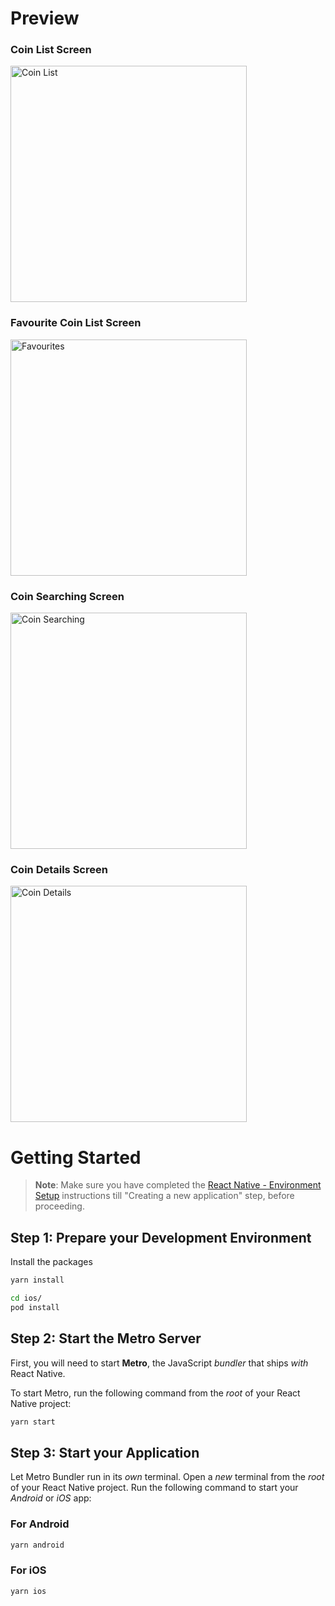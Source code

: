 # Preview

### Coin List Screen
<img width="378" alt="Coin List" src="https://github.com/IvanGrekov/cryptoappV2/assets/77124061/2f68cb50-cdc4-4af5-805e-56f15cdb5263">

### Favourite Coin List Screen
<img width="378" alt="Favourites" src="https://github.com/IvanGrekov/cryptoappV2/assets/77124061/8c663be4-a6e3-4c9f-876d-dc863ef58515">

### Coin Searching Screen
<img width="378" alt="Coin Searching" src="https://github.com/IvanGrekov/cryptoappV2/assets/77124061/1089fb6b-1e53-40f4-bc41-92e93abbcd22">

### Coin Details Screen
<img width="378" alt="Coin Details" src="https://github.com/IvanGrekov/cryptoappV2/assets/77124061/09762506-eea8-460b-a6e5-388a8a898038">

# Getting Started

>**Note**: Make sure you have completed the [React Native - Environment Setup](https://reactnative.dev/docs/environment-setup) instructions till "Creating a new application" step, before proceeding.

## Step 1: Prepare your Development Environment

Install the packages

```bash
yarn install

cd ios/
pod install
```

## Step 2: Start the Metro Server

First, you will need to start **Metro**, the JavaScript _bundler_ that ships _with_ React Native.

To start Metro, run the following command from the _root_ of your React Native project:

```bash
yarn start
```

## Step 3: Start your Application

Let Metro Bundler run in its _own_ terminal. Open a _new_ terminal from the _root_ of your React Native project. Run the following command to start your _Android_ or _iOS_ app:

### For Android

```bash
yarn android
```

### For iOS

```bash
yarn ios
```
